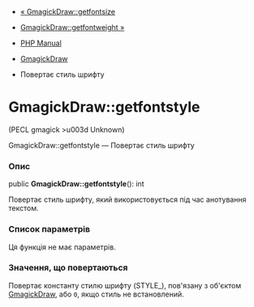 - [« GmagickDraw::getfontsize](gmagickdraw.getfontsize.md)
- [GmagickDraw::getfontweight »](gmagickdraw.getfontweight.md)

- [PHP Manual](index.md)
- [GmagickDraw](class.gmagickdraw.md)
- Повертає стиль шрифту

# GmagickDraw::getfontstyle

(PECL gmagick \>u003d Unknown)

GmagickDraw::getfontstyle — Повертає стиль шрифту

### Опис

public **GmagickDraw::getfontstyle**(): int

Повертає стиль шрифту, який використовується під час анотування текстом.

### Список параметрів

Ця функція не має параметрів.

### Значення, що повертаються

Повертає константу стилю шрифту (STYLE\_), пов'язану з об'єктом
[GmagickDraw](class.gmagickdraw.md), або `0`, якщо стиль не
встановлений.
